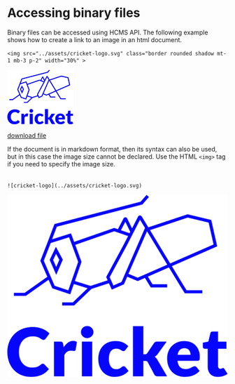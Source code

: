 # Accessing binary files
<!-- metadata
title: Accessing binary files
keyword:binary
-->

Binary files can be accessed using HCMS API. The following example shows how to create a link to an image in an html document.


```
<img src="../assets/cricket-logo.svg" class="border rounded shadow mt-1 mb-3 p-2" width="30%" >
```
<!-- 
<img class="border rounded shadow mt-1 mb-3 p-2" width="30%" src="/api/file?path=assets/cricket-logo.svg">

<a href="/api/file?path=assets/cricket-logo.svg" target="_blank">download file from HCMS</a>
-->

<!-- links below should be transformed by HCMS on load -->
<img src="../assets/cricket-logo.svg" class="border rounded shadow mt-1 mb-3 p-2" width="30%" >

<a href="../assets/cricket-logo.svg">download file</a>

If the document is in markdown format, then its syntax can also be used, but in this case the image size cannot be declared. Use the HTML `<img>` tag if you need to specify the image size.

<code class="text-secondary">
![cricket-logo](../assets/cricket-logo.svg)
</code>

![cricket-logo](../assets/cricket-logo.svg)